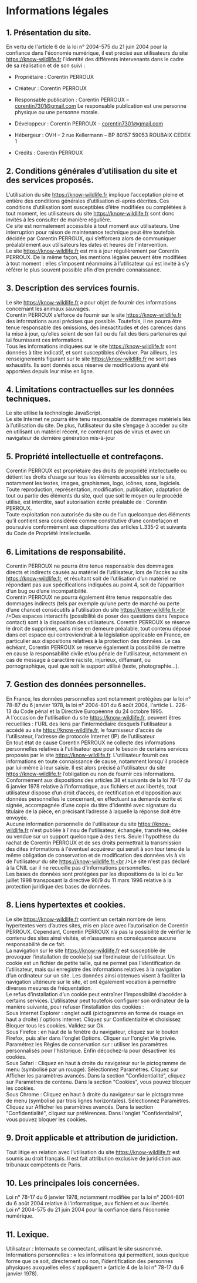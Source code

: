 # Informations légales

## 1. Présentation du site.

En vertu de l'article 6 de la loi n° 2004-575 du 21 juin 2004 pour la confiance dans l'économie numérique, il est
précisé aux utilisateurs du site https://know-wildlife.fr l'identité des différents intervenants dans le cadre de
sa réalisation et de son suivi :

* Propriétaire : Corentin PERROUX
* Créateur : Corentin PERROUX
* Responsable publication : Corentin PERROUX – corentin7301@gmail.com
Le responsable publication est une personne physique ou une personne morale.
* Développeur : Corentin PERROUX – corentin7301@gmail.com

* Hébergeur : OVH – 2 rue Kellermann – BP 80157 59053 ROUBAIX CEDEX 1
* Crédits : Corentin PERROUX

## 2. Conditions générales d’utilisation du site et des services proposés.

L’utilisation du site https://know-wildlife.fr implique l’acceptation pleine et entière des conditions générales
d’utilisation ci-après décrites. Ces conditions d’utilisation sont susceptibles d’être modifiées ou complétées à
tout moment, les utilisateurs du site https://know-wildlife.fr sont donc invités à les consulter de manière
régulière.<br />Ce site est normalement accessible à tout moment aux utilisateurs. Une interruption pour raison de
maintenance
technique peut être toutefois décidée par Corentin PERROUX, qui s’efforcera alors de communiquer préalablement aux
utilisateurs les dates et heures de l’intervention.<br /> Le site https://know-wildlife.fr est mis à jour
régulièrement par Corentin PERROUX. De la même façon, les mentions
légales peuvent être modifiées à tout moment : elles s’imposent néanmoins à l’utilisateur qui est invité à s’y
référer le plus souvent possible afin d’en prendre connaissance.


## 3. Description des services fournis.

Le site https://know-wildlife.fr a pour objet de fournir des informations concernant les animaux sauvages.<br />Corentin
PERROUX s’efforce de fournir sur le site https://know-wildlife.fr des informations aussi précises que
possible. Toutefois, il ne pourra être tenue responsable des omissions, des inexactitudes et des carences dans la
mise à jour, qu’elles soient de son fait ou du fait des tiers partenaires qui lui fournissent ces
informations.<br />Tous les informations indiquées sur le site https://know-wildlife.fr sont données à titre
indicatif, et sont
susceptibles d’évoluer. Par ailleurs, les renseignements figurant sur le site https://know-wildlife.fr ne sont pas
exhaustifs. Ils sont donnés sous réserve de modifications ayant été apportées depuis leur mise en ligne.

## 4. Limitations contractuelles sur les données techniques.

Le site utilise la technologie JavaScript.<br />Le site Internet ne pourra être tenu responsable de dommages matériels
liés à l’utilisation du site. De plus,
l’utilisateur du site s’engage à accéder au site en utilisant un matériel récent, ne contenant pas de virus et
avec
un navigateur de dernière génération mis-à-jour

## 5. Propriété intellectuelle et contrefaçons.

Corentin PERROUX est propriétaire des droits de propriété intellectuelle ou détient les droits d’usage sur tous
les
éléments accessibles sur le site, notamment les textes, images, graphismes, logo, icônes, sons,
logiciels.<br />Toute reproduction, représentation, modification, publication, adaptation de tout ou partie des
éléments du site,
quel que soit le moyen ou le procédé utilisé, est interdite, sauf autorisation écrite préalable de : Corentin
PERROUX.<br />Toute exploitation non autorisée du site ou de l’un quelconque des éléments qu’il contient sera
considérée comme
constitutive d’une contrefaçon et poursuivie conformément aux dispositions des articles L.335-2 et suivants du
Code
de Propriété Intellectuelle.

## 6. Limitations de responsabilité.

Corentin PERROUX ne pourra être tenue responsable des dommages directs et indirects causés au matériel de
l’utilisateur, lors de l’accès au site https://know-wildlife.fr, et résultant soit de l’utilisation d’un matériel
ne
répondant pas aux spécifications indiquées au point 4, soit de l’apparition d’un bug ou d’une
incompatibilité.<br />Corentin PERROUX ne pourra également être tenue responsable des dommages indirects (tels par
exemple qu’une perte de
marché ou perte d’une chance) consécutifs à l’utilisation du site https://know-wildlife.fr.<br />Des espaces
interactifs (possibilité de poser des questions dans l’espace contact) sont à la disposition des
utilisateurs. Corentin PERROUX se réserve le droit de supprimer, sans mise en demeure préalable, tout contenu
déposé
dans cet espace qui contreviendrait à la législation applicable en France, en particulier aux dispositions
relatives
à la protection des données. Le cas échéant, Corentin PERROUX se réserve également la possibilité de mettre en
cause
la responsabilité civile et/ou pénale de l’utilisateur, notamment en cas de message à caractère raciste,
injurieux,
diffamant, ou pornographique, quel que soit le support utilisé (texte, photographie…).

## 7. Gestion des données personnelles.

En France, les données personnelles sont notamment protégées par la loi n° 78-87 du 6 janvier 1978, la loi n°
2004-801 du 6 août 2004, l'article L. 226-13 du Code pénal et la Directive Européenne du 24 octobre 1995.<br />A
l'occasion de l'utilisation du site https://know-wildlife.fr, peuvent êtres recueillies : l'URL des liens par
l'intermédiaire desquels l'utilisateur a accédé au site https://know-wildlife.fr, le fournisseur d'accès de
l'utilisateur, l'adresse de protocole Internet (IP) de l'utilisateur.<br />En tout état de cause Corentin PERROUX
ne collecte des informations personnelles relatives à l'utilisateur que pour
le besoin de certains services proposés par le site https://know-wildlife.fr. L'utilisateur fournit ces
informations
en toute connaissance de cause, notamment lorsqu'il procède par lui-même à leur saisie. Il est alors précisé à
l'utilisateur du site https://know-wildlife.fr l’obligation ou non de fournir ces informations.<br />Conformément
aux dispositions des articles 38 et suivants de la loi 78-17 du 6 janvier 1978 relative à
l’informatique, aux fichiers et aux libertés, tout utilisateur dispose d’un droit d’accès, de rectification et
d’opposition aux données personnelles le concernant, en effectuant sa demande écrite et signée, accompagnée d’une
copie du titre d’identité avec signature du titulaire de la pièce, en précisant l’adresse à laquelle la réponse
doit
être envoyée.<br />Aucune information personnelle de l'utilisateur du site https://know-wildlife.fr n'est publiée
à l'insu de
l'utilisateur, échangée, transférée, cédée ou vendue sur un support quelconque à des tiers. Seule l'hypothèse du
rachat de Corentin PERROUX et de ses droits permettrait la transmission des dites informations à l'éventuel
acquéreur qui serait à son tour tenu de la même obligation de conservation et de modification des données vis à
vis
de l'utilisateur du site https://know-wildlife.fr.<br />Le site n'est pas déclaré à la CNIL car il ne recueille
pas d'informations personnelles.<br />Les bases de données sont protégées par les dispositions de la loi du 1er
juillet 1998 transposant la directive 96/9
du 11 mars 1996 relative à la protection juridique des bases de données.


## 8. Liens hypertextes et cookies.

Le site https://know-wildlife.fr contient un certain nombre de liens hypertextes vers d’autres sites, mis en
place
avec l’autorisation de Corentin PERROUX. Cependant, Corentin PERROUX n’a pas la possibilité de vérifier le contenu
des sites ainsi visités, et n’assumera en conséquence aucune responsabilité de ce fait.<br />La navigation sur le
site https://know-wildlife.fr est susceptible de provoquer l’installation de cookie(s) sur
l’ordinateur de l’utilisateur. Un cookie est un fichier de petite taille, qui ne permet pas l’identification de
l’utilisateur, mais qui enregistre des informations relatives à la navigation d’un ordinateur sur un site. Les
données ainsi obtenues visent à faciliter la navigation ultérieure sur le site, et ont également vocation à
permettre diverses mesures de fréquentation.<br />Le refus d’installation d’un cookie peut entraîner
l’impossibilité d’accéder à certains services. L’utilisateur peut
toutefois configurer son ordinateur de la manière suivante, pour refuser l’installation des cookies :<br />Sous
Internet Explorer : onglet outil (pictogramme en forme de rouage en haut a droite) / options internet. Cliquez
sur Confidentialité et choisissez Bloquer tous les cookies. Validez sur Ok.<br />Sous Firefox : en haut de la
fenêtre du navigateur, cliquez sur le bouton Firefox, puis aller dans l'onglet Options.
Cliquer sur l'onglet Vie privée. Paramétrez les Règles de conservation sur : utiliser les paramètres personnalisés
pour l'historique. Enfin décochez-la pour désactiver les cookies.<br />Sous Safari : Cliquez en haut à droite du
navigateur sur le pictogramme de menu (symbolisé par un rouage).
Sélectionnez Paramètres. Cliquez sur Afficher les paramètres avancés. Dans la section "Confidentialité", cliquez
sur
Paramètres de contenu. Dans la section "Cookies", vous pouvez bloquer les cookies.<br />Sous Chrome : Cliquez en
haut à droite du navigateur sur le pictogramme de menu (symbolisé par trois lignes
horizontales). Sélectionnez Paramètres. Cliquez sur Afficher les paramètres avancés. Dans la section
"Confidentialité", cliquez sur préférences. Dans l'onglet "Confidentialité", vous pouvez bloquer les cookies.


## 9. Droit applicable et attribution de juridiction.

Tout litige en relation avec l’utilisation du site https://know-wildlife.fr est soumis au droit français. Il est
fait attribution exclusive de juridiction aux tribunaux compétents de Paris.

## 10. Les principales lois concernées.

Loi n° 78-17 du 6 janvier 1978, notamment modifiée par la loi n° 2004-801 du 6 août 2004 relative à
l'informatique,
aux fichiers et aux libertés.<br />Loi n° 2004-575 du 21 juin 2004 pour la confiance dans l'économie numérique.

## 11. Lexique.

Utilisateur : Internaute se connectant, utilisant le site susnommé.<br />Informations personnelles : « les
informations qui permettent, sous quelque forme que ce soit, directement ou non,
l'identification des personnes physiques auxquelles elles s'appliquent » (article 4 de la loi n° 78-17 du 6
janvier
1978).

